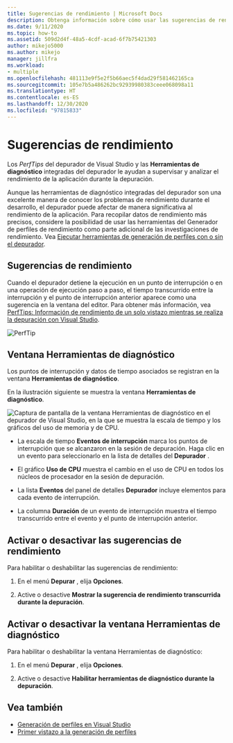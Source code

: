 ```yaml
---
title: Sugerencias de rendimiento | Microsoft Docs
description: Obtenga información sobre cómo usar las sugerencias de rendimiento y las Herramientas de diagnóstico integradas del depurador de Visual Studio para supervisar y analizar el rendimiento de la aplicación durante la depuración.
ms.date: 9/11/2020
ms.topic: how-to
ms.assetid: 509d2d4f-48a5-4cdf-acad-6f7b75421303
author: mikejo5000
ms.author: mikejo
manager: jillfra
ms.workload:
- multiple
ms.openlocfilehash: 481113e9f5e2f5b66aec5f4dad29f581462165ca
ms.sourcegitcommit: 105e7b5a486262bc92939980383ceee068098a11
ms.translationtype: HT
ms.contentlocale: es-ES
ms.lasthandoff: 12/30/2020
ms.locfileid: "97815833"
---
```

# <a name="perftips"></a>Sugerencias de rendimiento

Los *PerfTips* del depurador de Visual Studio y las **Herramientas de diagnóstico** integradas del depurador le ayudan a supervisar y analizar el rendimiento de la aplicación durante la depuración.

Aunque las herramientas de diagnóstico integradas del depurador son una excelente manera de conocer los problemas de rendimiento durante el desarrollo, el depurador puede afectar de manera significativa al rendimiento de la aplicación. Para recopilar datos de rendimiento más precisos, considere la posibilidad de usar las herramientas del Generador de perfiles de rendimiento como parte adicional de las investigaciones de rendimiento. Vea [Ejecutar herramientas de generación de perfiles con o sin el depurador](../profiling/running-profiling-tools-with-or-without-the-debugger.md).

## <a name="perftips"></a>Sugerencias de rendimiento

Cuando el depurador detiene la ejecución en un punto de interrupción o en una operación de ejecución paso a paso, el tiempo transcurrido entre la interrupción y el punto de interrupción anterior aparece como una sugerencia en la ventana del editor. Para obtener más información, vea [PerfTips: Información de rendimiento de un solo vistazo mientras se realiza la depuración con Visual Studio](https://devblogs.microsoft.com/devops/perftips-performance-information-at-a-glance-while-debugging-with-visual-studio/).

![PerfTip](../profiling/media/dbgdiag_perf_perftip.png "DBGDIAG_PERF_PerfTip")

## <a name="diagnostics-tools-window"></a>Ventana Herramientas de diagnóstico

Los puntos de interrupción y datos de tiempo asociados se registran en la ventana **Herramientas de diagnóstico**.

En la ilustración siguiente se muestra la ventana **Herramientas de diagnóstico**.

![Captura de pantalla de la ventana Herramientas de diagnóstico en el depurador de Visual Studio, en la que se muestra la escala de tiempo y los gráficos del uso de memoria y de CPU.](../profiling/media/diagnostictools-update1.png)

- La escala de tiempo **Eventos de interrupción** marca los puntos de interrupción que se alcanzaron en la sesión de depuración. Haga clic en un evento para seleccionarlo en la lista de detalles del **Depurador** .

- El gráfico **Uso de CPU** muestra el cambio en el uso de CPU en todos los núcleos de procesador en la sesión de depuración.

- La lista **Eventos** del panel de detalles **Depurador** incluye elementos para cada evento de interrupción.

- La columna **Duración** de un evento de interrupción muestra el tiempo transcurrido entre el evento y el punto de interrupción anterior.

## <a name="turn-perftips-on-or-off"></a>Activar o desactivar las sugerencias de rendimiento

Para habilitar o deshabilitar las sugerencias de rendimiento:

1. En el menú **Depurar** , elija **Opciones**.

2. Active o desactive **Mostrar la sugerencia de rendimiento transcurrida durante la depuración**.

## <a name="turn-the-diagnostic-tools-window-on-or-off"></a>Activar o desactivar la ventana Herramientas de diagnóstico

Para habilitar o deshabilitar la ventana Herramientas de diagnóstico:

1. En el menú **Depurar** , elija **Opciones**.

2. Active o desactive **Habilitar herramientas de diagnóstico durante la depuración**.

## <a name="see-also"></a>Vea también

- [Generación de perfiles en Visual Studio](../profiling/index.yml)
- [Primer vistazo a la generación de perfiles](../profiling/profiling-feature-tour.md)

